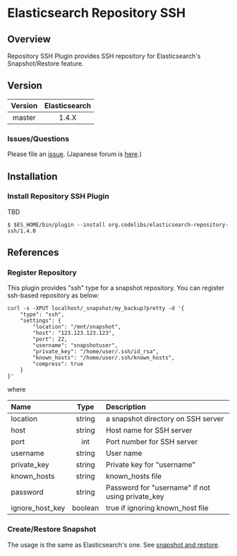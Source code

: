 Elasticsearch Repository SSH
=======================

## Overview

Repository SSH Plugin provides SSH repository for Elasticsearch's Snapshot/Restore feature.

## Version

| Version   | Elasticsearch |
|:---------:|:-------------:|
| master    | 1.4.X         |

### Issues/Questions

Please file an [issue](https://github.com/codelibs/elasticsearch-repository-ssh/issues "issue").
(Japanese forum is [here](https://github.com/codelibs/codelibs-ja-forum "here").)

## Installation

### Install Repository SSH Plugin

TBD

    $ $ES_HOME/bin/plugin --install org.codelibs/elasticsearch-repository-ssh/1.4.0

## References

### Register Repository

This plugin provides "ssh" type for a snapshot repository.
You can register ssh-based repository as below:

    curl -s -XPUT localhost/_snapshot/my_backup?pretty -d '{
        "type": "ssh",
        "settings": {
            "location": "/mnt/snapshot",
            "host": "123.123.123.123",
            "port": 22,
            "username": "snapshotuser",
            "private_key": "/home/user/.ssh/id_rsa",
            "known_hosts": "/home/user/.ssh/known_hosts",
            "compress": true
        }
    }'

where

| Name     | Type | Description |
|:---------|:-:|:-------------|
| location | string | a snapshot directory on SSH server |
| host | string | Host name for SSH server |
| port | int | Port number for SSH server |
| username | string | User name |
| private_key | string | Private key for "username" |
| known\_hosts | string | known\_hosts file |
| password | string | Password for "username" if not using private\_key |
| ignore\_host\_key | boolean | true if ignoring known\_host file |

### Create/Restore Snapshot

The usage is the same as Elasticsearch's one.
See [snapshot and restore](http://www.elasticsearch.org/guide/en/elasticsearch/reference/current/modules-snapshots.html "snapshot and restore").
